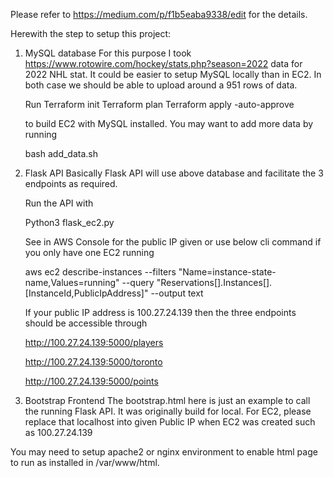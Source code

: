 Please refer to https://medium.com/p/f1b5eaba9338/edit for the details.

Herewith the step to setup this project:

1. MySQL database
    For this purpose I took https://www.rotowire.com/hockey/stats.php?season=2022 data for 2022 NHL stat.
    It could be easier to setup MySQL locally than in EC2. In both case we should be able to upload around a 951 rows of data.
    
      Run
      Terraform init
      Terraform plan
      Terraform apply -auto-approve 
      
      to build EC2 with MySQL installed.
      You may want to add more data by running
      
      bash add_data.sh
      
2. Flask API
    Basically Flask API will use above database and facilitate the 3 endpoints as required.
    
    Run the API with
    
    Python3 flask_ec2.py
    
    See in AWS Console for the public IP given or use below cli command if you only have one EC2 running
    
    aws ec2 describe-instances --filters "Name=instance-state-name,Values=running" --query "Reservations[].Instances[].[InstanceId,PublicIpAddress]" --output text
    
    If your public IP address is 100.27.24.139
    then the three endpoints should be accessible through

    http://100.27.24.139:5000/players
    
    http://100.27.24.139:5000/toronto
    
    http://100.27.24.139:5000/points

3. Bootstrap Frontend
    The bootstrap.html here is just an example to call the running Flask API. It was originally build for local.
    For EC2, please replace that localhost into given Public IP when EC2 was created such as 100.27.24.139

You may need to setup apache2 or nginx environment to enable html page to run as installed in /var/www/html.
